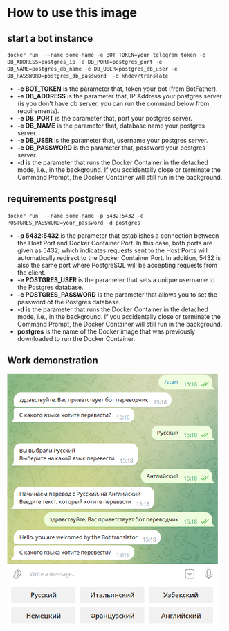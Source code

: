 # How to use this image

## start a bot instance

```
docker run  --name some-name -e BOT_TOKEN=your_telegram_token -e DB_ADDRESS=postgres_ip -e DB_PORT=postgres_port -e DB_NAME=postgres_db_name -e DB_USER=postgres_db_user -e DB_PASSWORD=postgres_db_password  -d khdev/translate
```
* **-e BOT_TOKEN** is the parameter that, token your bot (from BotFather).
* **-e DB_ADDRESS** is the parameter that, IP Address your postgres server (is you don't have db server, you can run the command below from requirements).
* **-e DB_PORT** is the parameter that, port your postgres server.
* **-e DB_NAME** is the parameter that, database name your postgres server.
* **-e DB_USER** is the parameter that, username your postgres server.
* **-e DB_PASSWORD** is the parameter that, password your postgres server.
* **-d** is the parameter that runs the Docker Container in the detached mode, i.e., in the background. If you accidentally close or terminate the Command Prompt, the Docker Container will still run in the background.

## requirements postgresql
```
docker run  --name some-name -p 5432:5432 -e POSTGRES_PASSWORD=your_password -d postgres 
```
* **-p 5432:5432** is the parameter that establishes a connection between the Host Port and Docker Container Port. In this case, both ports are given as 5432, which indicates requests sent to the Host Ports will automatically redirect to the Docker Container Port. In addition, 5432 is also the same port where PostgreSQL will be accepting requests from the client.
* **-e POSTGRES_USER** is the parameter that sets a unique username to the Postgres database.
* **-e POSTGRES_PASSWORD** is the parameter that allows you to set the password of the Postgres database.
* **-d** is the parameter that runs the Docker Container in the detached mode, i.e., in the background. If you accidentally close or terminate the Command Prompt, the Docker Container will still run in the background.
* **postgres** is the name of the Docker image that was previously downloaded to run the Docker Container.

## Work demonstration
![HEADER](https://github.com/khasan0330/translate_bot/blob/main/png/01.png)
